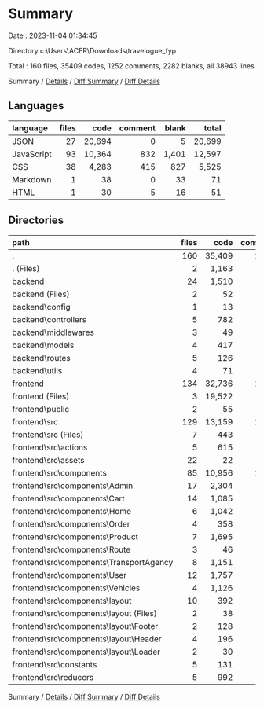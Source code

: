 # Summary

Date : 2023-11-04 01:34:45

Directory c:\\Users\\ACER\\Downloads\\travelogue_fyp

Total : 160 files,  35409 codes, 1252 comments, 2282 blanks, all 38943 lines

Summary / [Details](details.md) / [Diff Summary](diff.md) / [Diff Details](diff-details.md)

## Languages
| language | files | code | comment | blank | total |
| :--- | ---: | ---: | ---: | ---: | ---: |
| JSON | 27 | 20,694 | 0 | 5 | 20,699 |
| JavaScript | 93 | 10,364 | 832 | 1,401 | 12,597 |
| CSS | 38 | 4,283 | 415 | 827 | 5,525 |
| Markdown | 1 | 38 | 0 | 33 | 71 |
| HTML | 1 | 30 | 5 | 16 | 51 |

## Directories
| path | files | code | comment | blank | total |
| :--- | ---: | ---: | ---: | ---: | ---: |
| . | 160 | 35,409 | 1,252 | 2,282 | 38,943 |
| . (Files) | 2 | 1,163 | 0 | 2 | 1,165 |
| backend | 24 | 1,510 | 171 | 282 | 1,963 |
| backend (Files) | 2 | 52 | 6 | 18 | 76 |
| backend\\config | 1 | 13 | 0 | 3 | 16 |
| backend\\controllers | 5 | 782 | 44 | 188 | 1,014 |
| backend\\middlewares | 3 | 49 | 4 | 16 | 69 |
| backend\\models | 4 | 417 | 105 | 23 | 545 |
| backend\\routes | 5 | 126 | 0 | 12 | 138 |
| backend\\utils | 4 | 71 | 12 | 22 | 105 |
| frontend | 134 | 32,736 | 1,081 | 1,998 | 35,815 |
| frontend (Files) | 3 | 19,522 | 0 | 35 | 19,557 |
| frontend\\public | 2 | 55 | 5 | 17 | 77 |
| frontend\\src | 129 | 13,159 | 1,076 | 1,946 | 16,181 |
| frontend\\src (Files) | 7 | 443 | 10 | 34 | 487 |
| frontend\\src\\actions | 5 | 615 | 23 | 141 | 779 |
| frontend\\src\\assets | 22 | 22 | 0 | 0 | 22 |
| frontend\\src\\components | 85 | 10,956 | 1,029 | 1,658 | 13,643 |
| frontend\\src\\components\\Admin | 17 | 2,304 | 381 | 330 | 3,015 |
| frontend\\src\\components\\Cart | 14 | 1,085 | 16 | 154 | 1,255 |
| frontend\\src\\components\\Home | 6 | 1,042 | 46 | 218 | 1,306 |
| frontend\\src\\components\\Order | 4 | 358 | 0 | 54 | 412 |
| frontend\\src\\components\\Product | 7 | 1,695 | 158 | 237 | 2,090 |
| frontend\\src\\components\\Route | 3 | 46 | 0 | 6 | 52 |
| frontend\\src\\components\\TransportAgency | 8 | 1,151 | 99 | 145 | 1,395 |
| frontend\\src\\components\\User | 12 | 1,757 | 211 | 236 | 2,204 |
| frontend\\src\\components\\Vehicles | 4 | 1,126 | 116 | 223 | 1,465 |
| frontend\\src\\components\\layout | 10 | 392 | 2 | 55 | 449 |
| frontend\\src\\components\\layout (Files) | 2 | 38 | 0 | 5 | 43 |
| frontend\\src\\components\\layout\\Footer | 2 | 128 | 0 | 16 | 144 |
| frontend\\src\\components\\layout\\Header | 4 | 196 | 2 | 28 | 226 |
| frontend\\src\\components\\layout\\Loader | 2 | 30 | 0 | 6 | 36 |
| frontend\\src\\constants | 5 | 131 | 0 | 44 | 175 |
| frontend\\src\\reducers | 5 | 992 | 14 | 69 | 1,075 |

Summary / [Details](details.md) / [Diff Summary](diff.md) / [Diff Details](diff-details.md)